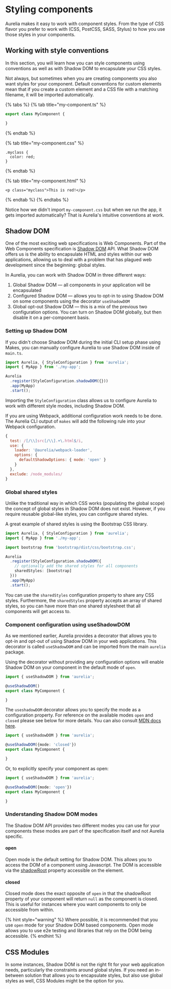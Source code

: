 # Styling components

Aurelia makes it easy to work with component styles. From the type of CSS flavor you prefer to work with (CSS, PostCSS, SASS, Stylus) to how you use those styles in your components.

## Working with style conventions

In this section, you will learn how you can style components using conventions as well as with Shadow DOM to encapsulate your CSS styles.

Not always, but sometimes when you are creating components you also want styles for your component. Default conventions for custom elements mean that if you create a custom element and a CSS file with a matching filename, it will be imported automatically.

{% tabs %}
{% tab title="my-component.ts" %}
```typescript
export class MyComponent {

}
```
{% endtab %}

{% tab title="my-component.css" %}
```
.myclass {
  color: red;
}
```
{% endtab %}

{% tab title="my-component.html" %}
```
<p class="myclass">This is red!</p>
```
{% endtab %}
{% endtabs %}

Notice how we didn't import `my-component.css` but when we run the app, it gets imported automatically? That is Aurelia's intuitive conventions at work.

## Shadow DOM

One of the most exciting web specifications is Web Components. Part of the Web Components specification is [Shadow DOM](https://developer.mozilla.org/en-US/docs/Web/Web\_Components/Using\_shadow\_DOM) API. What Shadow DOM offers us is the ability to encapsulate HTML and styles within our web applications, allowing us to deal with a problem that has plagued web development since the beginning: global styles.

In Aurelia, you can work with Shadow DOM in three different ways:&#x20;

1. Global Shadow DOM — all components in your application will be encapsulated
2. Configured Shadow DOM — allows you to opt-in to using Shadow DOM on some components using the decorator `useShadowDOM`
3. Global opt-out Shadow DOM — this is a mix of the previous two configuration options. You can turn on Shadow DOM globally, but then disable it on a per-component basis.

### Setting up Shadow DOM

If you didn't choose Shadow DOM during the initial CLI setup phase using Makes, you can manually configure Aurelia to use Shadow DOM inside of `main.ts`.

```typescript
import Aurelia, { StyleConfiguration } from 'aurelia';
import { MyApp } from './my-app';

Aurelia
  .register(StyleConfiguration.shadowDOM({}))
  .app(MyApp)
  .start();
```

Importing the `StyleConfiguration` class allows us to configure Aurelia to work with different style modes, including Shadow DOM.

If you are using Webpack, additional configuration work needs to be done. The Aurelia CLI output of `makes` will add the following rule into your Webpack configuration.

```javascript
{
  test: /[/\\]src[/\\].+\.html$/i,
  use: {
    loader: '@aurelia/webpack-loader',
    options: {
      defaultShadowOptions: { mode: 'open' }
    }
  },
  exclude: /node_modules/
}
```

### Global shared styles

Unlike the traditional way in which CSS works (populating the global scope) the concept of global styles in Shadow DOM does not exist. However, if you require reusable global-like styles, you can configure shared styles.

A great example of shared styles is using the Bootstrap CSS library.

```typescript
import Aurelia, { StyleConfiguration } from 'aurelia';
import { MyApp } from './my-app';

import bootstrap from 'bootstrap/dist/css/bootstrap.css';

Aurelia
  .register(StyleConfiguration.shadowDOM({
    // optionally add the shared styles for all components
    sharedStyles: [bootstrap]
  }))
  .app(MyApp)
  .start();
```

You can use the `sharedStyles` configuration property to share any CSS styles. Furthermore, the `sharedStyles` property accepts an array of shared styles, so you can have more than one shared stylesheet that all components will get access to.

### Component configuration using useShadowDOM

As we mentioned earlier, Aurelia provides a decorator that allows you to opt-in and opt-out of using Shadow DOM in your web applications. This decorator is called `useShadowDOM` and can be imported from the main `aurelia` package.

Using the decorator without providing any configuration options will enable Shadow DOM on your component in the default mode of `open`.

```typescript
import { useShadowDOM } from 'aurelia';

@useShadowDOM()
export class MyComponent {

}
```

The `useshadowDOM` decorator allows you to specify the mode as a configuration property. For reference on the available modes `open` and `closed` please see below for more details. You can also consult [MDN docs here](https://developer.mozilla.org/en-US/docs/Web/Web\_Components/Using\_shadow\_DOM).

```typescript
import { useShadowDOM } from 'aurelia';

@useShadowDOM({mode: 'closed'})
export class MyComponent {

}
```

Or, to explicitly specify your component as open:

```typescript
import { useShadowDOM } from 'aurelia';

@useShadowDOM({mode: 'open'})
export class MyComponent {

}
```

### Understanding Shadow DOM modes

The Shadow DOM API provides two different modes you can use for your components these modes are part of the specification itself and not Aurelia specific.

#### open

Open mode is the default setting for Shadow DOM. This allows you to access the DOM of a component using Javascript. The DOM is accessible via the [shadowRoot](https://developer.mozilla.org/en-US/docs/Web/API/Element/shadowRoot) property accessible on the element.

#### closed

Closed mode does the exact opposite of `open` in that the shadowRoot property of your component will return `null` as the component is closed. This is useful for instances where you want components to only be accessible from within.

{% hint style="warning" %}
Where possible, it is recommended that you use `open` mode for your Shadow DOM based components. Open mode allows you to use e2e testing and libraries that rely on the DOM being accessible.
{% endhint %}

## CSS Modules

In some instances, Shadow DOM is not the right fit for your web application needs, particularly the constraints around global styles. If you need an in-between solution that allows you to encapsulate styles, but also use global styles as well, CSS Modules might be the option for you.

